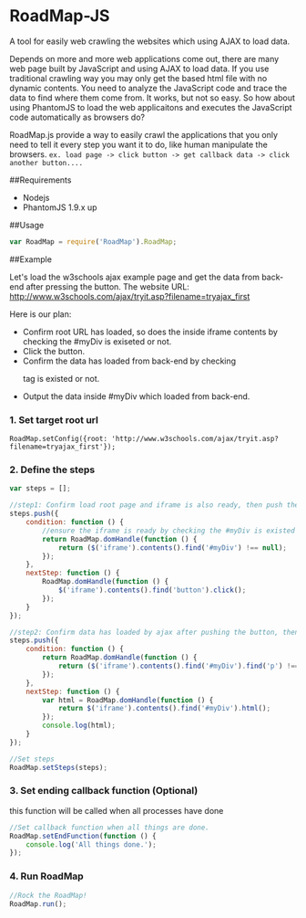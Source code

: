 RoadMap-JS
==========

A tool for easily web crawling the websites which using AJAX to load data.

Depends on more and more web applications come out, there are many web page built by JavaScript and using AJAX to load data. If you use traditional crawling way you may only get the based html file with no dynamic contents. You need to analyze the JavaScript code and trace the data to find where them come from. It works, but not so easy. So how about using PhantomJS to load the web applicaitons and executes the JavaScript code automatically as browsers do?

RoadMap.js provide a way to easily crawl the applications that you only need to tell it every step you want it to do, like human manipulate the browsers. ```ex. load page -> click button -> get callback data -> click another button....```

##Requirements
- Nodejs 
- PhantomJS 1.9.x up

##Usage

```JavaScript
var RoadMap = require('RoadMap').RoadMap;
```

##Example

Let's load the w3schools ajax example page and get the data from back-end after pressing the button.
The website URL: http://www.w3schools.com/ajax/tryit.asp?filename=tryajax_first

Here is our plan:
- Confirm root URL has loaded, so does the inside iframe contents by checking the #myDiv is exiseted or not.
- Click the button.
- Confirm the data has loaded from back-end by checking <p> tag is existed or not.
- Output the data inside #myDiv which loaded from back-end.

### 1. Set target root url
```RoadMap.setConfig({root: 'http://www.w3schools.com/ajax/tryit.asp?filename=tryajax_first'});```

### 2. Define the steps 
```JavaScript
var steps = [];

//step1: Confirm load root page and iframe is also ready, then push the button.
steps.push({
    condition: function () {
        //ensure the iframe is ready by checking the #myDiv is existed
        return RoadMap.domHandle(function () {
            return ($('iframe').contents().find('#myDiv') !== null);
        });
    },
    nextStep: function () {
        RoadMap.domHandle(function () {
            $('iframe').contents().find('button').click();
        });
    }
});

//step2: Confirm data has loaded by ajax after pushing the button, then get the data in #myDiv.
steps.push({
    condition: function () {
        return RoadMap.domHandle(function () {
            return ($('iframe').contents().find('#myDiv').find('p') !== null);
        });
    },
    nextStep: function () {
        var html = RoadMap.domHandle(function () {
            return $('iframe').contents().find('#myDiv').html();
        });
        console.log(html);
    }
});

//Set steps
RoadMap.setSteps(steps);
```

### 3. Set ending callback function (Optional)
this function will be called when all processes have done
```JavaScript
//Set callback function when all things are done.
RoadMap.setEndFunction(function () {
    console.log('All things done.');
});
```

### 4. Run RoadMap
```JavaScript
//Rock the RoadMap!
RoadMap.run();
```
